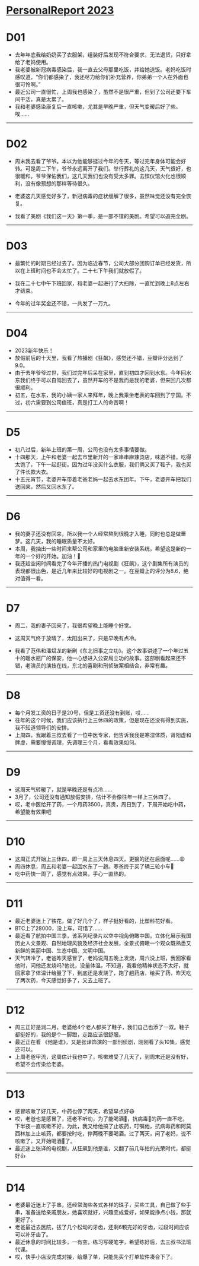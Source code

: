 # [PersonalReport 2023](https://github.com/haoz0x139/myblog/issues/2)

# D01
- 去年年底我给奶奶买了衣服架，组装好后发现不符合要求，无法退货，只好拿给了老妈使用。
- 我老婆被新冠病毒感染后，我一直去父母那里吃饭，并给她送饭。老妈吃饭时感叹道，“你们都感染了，我还尽力给你们补充营养，你弟弟一个人在外面也很可怜啊。”
- 最近公司一直很忙，上周我也感染了，虽然不是很严重，但到了公司还要下车间干活，真是太累了。
- 我和老婆感染康复后一直咳嗽，尤其是早晚严重，但天气变暖后好了些。唉……


---

# D02
- 周末我去看了爷爷。本以为他能够挺过今年的冬天，等过完年身体可能会好转。可是周二下午，爷爷永远离开了我们。举行葬礼的这几天，天气很好，也很暖和。爷爷保佑我们，这几天我们也没有受太多罪。去殡仪馆火化也很顺利，没有像预想的那样等待很久。

- 老婆这几天感觉好多了，新冠病毒的症状缓解了很多，虽然味觉还没有完全恢复。

- 我看了美剧《我们这一天》第一季，是一部不错的美剧。希望可以追完全剧。

---

#  D03
- 最繁忙的时期已经过去了。因为临近春节，公司大部分团购订单已经发货，所以在上班时间也不会太忙了。二十七下午我们就放假了。 

- 我在二十七中午下班回家，和老婆一起进行了大扫除，一直忙到晚上8点左右才结束。 

- 今年的过年奖金还不错，一共发了一万九。

---

# D04
- 2023新年快乐！
- 放假前后的十天里，我看了热播剧《狂飙》，感觉还不错，豆瓣评分达到了9.0。
- 由于去年爷爷过世，我们过完年后呆在家里，直到初四才回到水东。今年回水东我们终于可以自驾回去了，虽然开车的不是我而是我的老婆，但来回几次都很顺利。
- 初五，在水东，我的小姨一家人来拜年，晚上我乘坐老表的车回到了宁国。不过，初六需要到公司值班，真是打工人的命苦啊！


---

# D5
- 初八过后，新年上班的第一周，公司也没有太多事情要做。
- 十四那天，上午和老婆一起去市里新开的一家串串麻辣烫店，味道不错，吃得太饱了，下午一起逛街。因为过年没买什么衣服，我们俩又买了鞋子，我也买了件长款大衣。
- 十五元宵节，老婆开车带着老爸老妈一起去水东团年。下午，老婆开车把我们送回来，然后又回水东了。

---

# D6
- 我的妻子还没有回来，所以我一个人经常熬到很晚才入睡，同时也总是做噩梦。这几天，我的睡眠质量不太好。
- 本周，我抽出一些时间来帮公司和家里的电脑重新安装系统，希望这是新的一年的一个好的开始。加油！💪
-  我还趁空闲时间看完了今年开播的热门电视剧《狂飙》，这个剧集所有演员的表现都很出色，是近几年来比较好的电视剧之一。在豆瓣上的评分为8.6，绝对值得一看。

---

# D7
- 周二，我的妻子回来了，我很希望晚上能睡个好觉。

- 这周天气终于放晴了，太阳出来了，只是早晚有点冷。

- 我看了范伟和潘斌龙的新剧《东北旧事之立功》。这个故事讲述了一个年过五十的暖水瓶厂的保安，他一心想进入公安局立功的故事。这部剧看起来还不错，老演员的演技在线，东北的喜剧和刑侦破案相结合，非常有趣。

---

# D8
- 每个月发工资的日子是20号，但是工资还没有到账，哎……
- 往年的这个时候，我们应该执行上三休四的政策，但是现在还没有得到实施，我不知道领导们的安排。
- 上周四，我跟着三叔去看了一位中医专家，他告诉我我是寒湿体质，肾阳虚和脾虚，需要慢慢调理，先调理三个月，看看效果如何。

---

# D9
- 这周天气转暖了，就是早晚还是有点冷……
- 3月了，公司还没有通知放假安排，估计不会像往年一样上三休四了。
- 哎，老中医给开了药，一个月药3500，真贵，周日到了，下周开始吃中药，希望能有效果吧

---

# D10
- 这周正式开始上三休四，即一周上三天休息四天。更狠的还在后面呢……😩
- 周四休息，周五和老婆一起回水东了一趟。寒爸终于买了辆三轮小车🚗
- 吃中药快一周了，感觉有点效果，手心一直热的。

---

# D11
- 最近老婆迷上了铁花，做了好几个了，样子挺好看的，比塑料花好看。
- BTC上了28000，没上车，可惜了……
- 最近看了航拍中国三季，该系列纪录片以空中视角俯瞰中国，立体化展示我国历史人文景观、自然地理风貌及经济社会发展，全景式俯瞰一个观众既熟悉又新鲜的美丽中国、生态中国、文明中国。
- 天气转冷了，老爸昨天感冒了，老妈说周五晚上发烧，周六没上班，我回家看他时，问他还发烧吗?他说，没量体温，不知道，我看他精神状态不太好，就回家拿了体温计给量了下，到底还是发烧了，跑了趟药店，给买了药，昨天吃了两次药，今天感觉好多了，又去上班了。

---

# D12
- 周三正好是润二月，老婆给4个老人都买了鞋子，我们自己也添了一双。鞋子都挺好的，我的是个一脚蹬，走路应该很舒服。
- 最近正在看 《他是谁》，又是张译饰演的一部刑侦剧，刚刚看了头10集，感觉还可以。
- 上周老爸甲流，这周估计我也中了，咳嗽难受了几天了，到周末还是没有好，希望不会传染给老婆。

---

# D13
- 感冒咳嗽了好几天，中药也停了两天，希望早点好😷
- 哎，老爸也是感冒了，还老不听劝，为了能喝酒🍺，抗病毒🦠的药一直不吃，下半夜一直咳嗽不好，为此，我又给他搞了止咳药，叮嘱他，抗病毒药和阿莫西林加上止咳药，都要按时吃，停两晚不要喝酒。过了两天，问了老妈，说不咳嗽了，又开始喝酒🍺了。
-  最近迷上张译的电视剧，从狂飙到他是谁，又翻了前几年拍的光荣时代，都挺好👍

---

# D14
- 老婆最近迷上了手串，还经常淘些各式各样的珠子，买些工具，自己做了些手串，准备送给亲戚朋友，她喜欢就好，兴趣变成爱好，如果能挣点小钱，那就更好了。
- 老爸最近去医院，拔了几个松动的牙齿，还剩6颗完好的牙齿，过段时间应该可以补牙齿了。
- 最近休息的时间比较多，一有空，练习写硬笔字，希望练好后，去三叔书法班代课。
- 哎，快手小店没完成对接，给爆了单，只能先买个打单软件凑合下了。